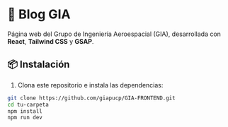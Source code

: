 # 🚀 Blog GIA

Página web del Grupo de Ingeniería Aeroespacial (GIA), desarrollada con **React**, **Tailwind CSS** y **GSAP**.

## 📦 Instalación

1. Clona este repositorio e instala las dependencias:

```bash
git clone https://github.com/giapucp/GIA-FRONTEND.git
cd tu-carpeta
npm install
npm run dev
```
